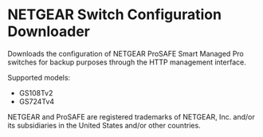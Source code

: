 # NETGEAR Switch Configuration Downloader

Downloads the configuration of NETGEAR ProSAFE Smart Managed Pro switches for
backup purposes through the HTTP management interface.

Supported models:
* GS108Tv2
* GS724Tv4

NETGEAR and ProSAFE are registered trademarks of NETGEAR, Inc. and/or its
subsidiaries in the United States and/or other countries.
